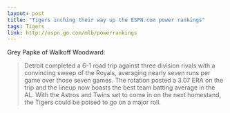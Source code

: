 ```yaml
---
layout: post
title: "Tigers inching their way up the ESPN.com power rankings"
tags: Tigers
link: http://espn.go.com/mlb/powerrankings
---
```


Grey Papke of Walkoff Woodward:

>Detroit completed a 6-1 road trip against three division rivals with a convincing sweep of the Royals, averaging nearly seven runs per game over those seven games. The rotation posted a 3.07 ERA on the trip and the lineup now boasts the best team batting average in the AL. With the Astros and Twins set to come in on the next homestand, the Tigers could be poised to go on a major roll.
